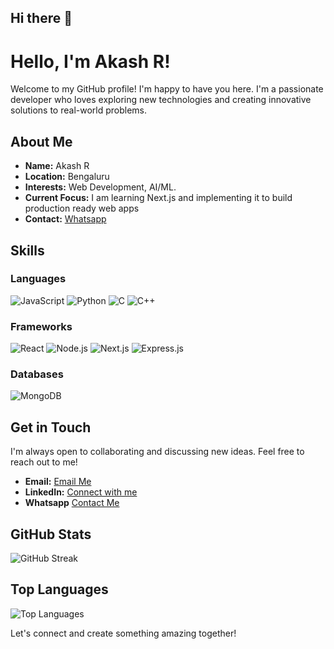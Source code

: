 ## Hi there 👋

# Hello, I'm Akash R!

Welcome to my GitHub profile! I'm happy to have you here. I'm a passionate developer who loves exploring new technologies and creating innovative solutions to real-world problems.

## About Me

- **Name:** Akash R
- **Location:** Bengaluru
- **Interests:** Web Development, AI/ML.
- **Current Focus:** I am learning Next.js and implementing it to build production ready web apps
- **Contact:** [Whatsapp](wa.me/+916363092986)

## Skills

### Languages

![JavaScript](https://img.shields.io/badge/-JavaScript-000?&logo=JavaScript)
![Python](https://img.shields.io/badge/-Python-000?&logo=Python)
![C](https://img.shields.io/badge/-C-000?&logo=C)
![C++](https://img.shields.io/badge/-C++-000?&logo=C%2B%2B&logoColor=00599C)

### Frameworks

![React](https://img.shields.io/badge/-React-000?&logo=React)
![Node.js](https://img.shields.io/badge/-Node.js-000?&logo=Node.js)
![Next.js](https://img.shields.io/badge/-Next.js-000?&logo=Next.js)
![Express.js](https://img.shields.io/badge/-Express.js-000?&logo=Express)

### Databases

![MongoDB](https://img.shields.io/badge/-MongoDB-000?&logo=MongoDB)

## Get in Touch

I'm always open to collaborating and discussing new ideas. Feel free to reach out to me!

- **Email:** [Email Me](mailto:akashr6514@gmail.com)
- **LinkedIn:** [Connect with me](https://www.linkedin.com/in/akash-r-55496631b)
- **Whatsapp** [Contact Me](wa.me/+916363092986)

## GitHub Stats

![GitHub Streak](https://github-readme-streak-stats.herokuapp.com/?user=akashr206&theme=radical)

## Top Languages

![Top Languages](https://github-readme-stats.vercel.app/api/top-langs/?username=akashr206&layout=compact&theme=radical)

Let's connect and create something amazing together!
